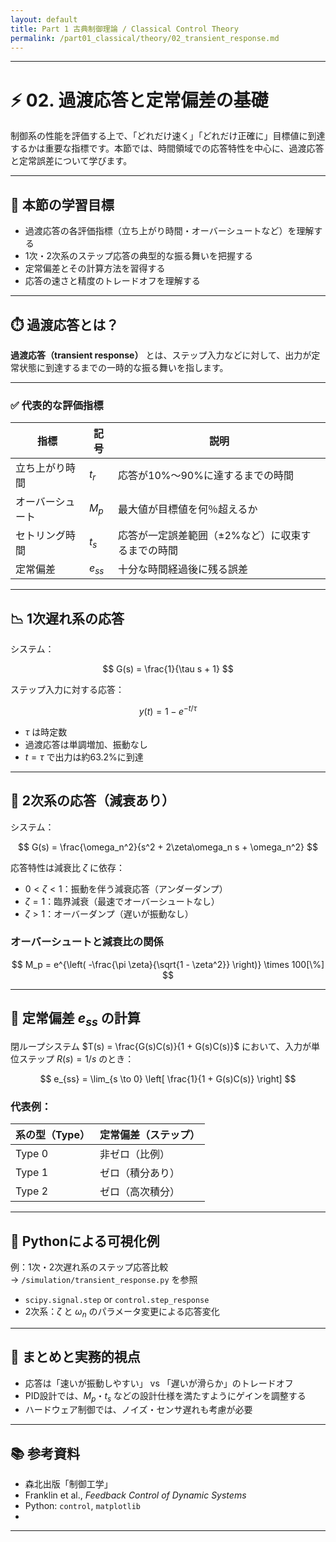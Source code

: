 ```yaml
---
layout: default
title: Part 1 古典制御理論 / Classical Control Theory 
permalink: /part01_classical/theory/02_transient_response.md
---
```


---

# ⚡️ 02. 過渡応答と定常偏差の基礎

制御系の性能を評価する上で、「どれだけ速く」「どれだけ正確に」目標値に到達するかは重要な指標です。本節では、時間領域での応答特性を中心に、過渡応答と定常誤差について学びます。

---

## 🎯 本節の学習目標

- 過渡応答の各評価指標（立ち上がり時間・オーバーシュートなど）を理解する
- 1次・2次系のステップ応答の典型的な振る舞いを把握する
- 定常偏差とその計算方法を習得する
- 応答の速さと精度のトレードオフを理解する

---

## ⏱️ 過渡応答とは？

**過渡応答（transient response）** とは、ステップ入力などに対して、出力が定常状態に到達するまでの一時的な振る舞いを指します。

---

### ✅ 代表的な評価指標

| 指標 | 記号 | 説明 |
|------|------|------|
| 立ち上がり時間 | $t_r$ | 応答が10%〜90%に達するまでの時間 |
| オーバーシュート | $M_p$ | 最大値が目標値を何％超えるか |
| セトリング時間 | $t_s$ | 応答が一定誤差範囲（±2%など）に収束するまでの時間 |
| 定常偏差 | $e_{ss}$ | 十分な時間経過後に残る誤差 |

---

## 📉 1次遅れ系の応答

システム：

$$
G(s) = \frac{1}{\tau s + 1}
$$

ステップ入力に対する応答：

$$
y(t) = 1 - e^{-t/\tau}
$$

- $\tau$ は時定数
- 過渡応答は単調増加、振動なし
- $t = \tau$ で出力は約63.2%に到達

---

## 🎯 2次系の応答（減衰あり）

システム：

$$
G(s) = \frac{\omega_n^2}{s^2 + 2\zeta\omega_n s + \omega_n^2}
$$

応答特性は減衰比 $\zeta$ に依存：

- $0 < \zeta < 1$：振動を伴う減衰応答（アンダーダンプ）
- $\zeta = 1$：臨界減衰（最速でオーバーシュートなし）
- $\zeta > 1$：オーバーダンプ（遅いが振動なし）

### オーバーシュートと減衰比の関係

$$
M_p = e^{\left( -\frac{\pi \zeta}{\sqrt{1 - \zeta^2}} \right)} \times 100[\%]
$$

---

## 🎯 定常偏差 $e_{ss}$ の計算

閉ループシステム $T(s) = \frac{G(s)C(s)}{1 + G(s)C(s)}$ において、入力が単位ステップ $R(s) = 1/s$ のとき：

$$
e_{ss} = \lim_{s \to 0} \left[ \frac{1}{1 + G(s)C(s)} \right]
$$

### 代表例：

| 系の型（Type） | 定常偏差（ステップ） |
|----------------|----------------------|
| Type 0 | 非ゼロ（比例） |
| Type 1 | ゼロ（積分あり） |
| Type 2 | ゼロ（高次積分） |

---

## 🧪 Pythonによる可視化例

例：1次・2次遅れ系のステップ応答比較  
→ `/simulation/transient_response.py` を参照

- `scipy.signal.step` or `control.step_response`
- 2次系：$\zeta$ と $\omega_n$ のパラメータ変更による応答変化

---

## 💬 まとめと実務的視点

- 応答は「速いが振動しやすい」 vs 「遅いが滑らか」のトレードオフ  
- PID設計では、$M_p$・$t_s$ などの設計仕様を満たすようにゲインを調整する  
- ハードウェア制御では、ノイズ・センサ遅れも考慮が必要  

---

## 📚 参考資料

- 森北出版「制御工学」  
- Franklin et al., *Feedback Control of Dynamic Systems*  
- Python: `control`, `matplotlib`
- 

---
